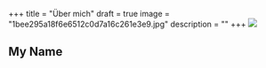 +++
title = "Über mich"
draft = true
image = "1bee295a18f6e6512c0d7a16c261e3e9.jpg"
description = ""
+++
![](/img/default-author.jpg)

## My Name